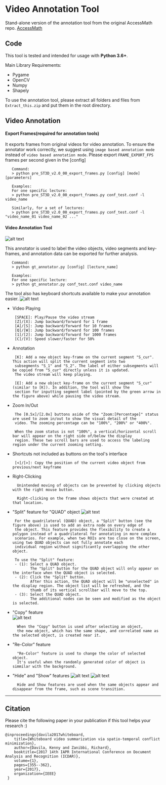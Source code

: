 # Video Annotation Tool
Stand-alone version of the annotation tool from the original AccessMath repo. [AccessMath](https://github.com/adaniefei/AccessMath_Pose.git)

## Code
This tool is tested and intended for usage with **Python 3.6+**.

Main Library Requirements:
 - Pygame
 - OpenCV
 - Numpy 
 - Shapely

To use the annotation tool, please extract all folders and files from `Extract_this.zip` and put them in the root directory.

## Video Annotation
#### Export Frames(required for annotation tools)
It exports frames from original videos for video annotation. To ensure the annotator work correctly, we suggest using `image based annotation mode` instead of `video based annotation mode`. Please export `FRAME_EXPORT_FPS` frames per second given in the [config] 

       Command: 
       > python pre_ST3D_v2.0_00_export_frames.py [config] [mode] [parameters]  

       Examples:
       For one specific lecture:
       > python pre_ST3D_v2.0_00_export_frames.py conf_test.conf -l video_name

       Similarly, for a set of lectures: 
       > python pre_ST3D_v2.0_00_export_frames.py conf_test.conf -l "video_name_01 video_name_02 ..."

#### Video Annotation Tool
![alt text](https://github.com/adaniefei/Other/blob/images/img_gt_annotator_v2.png?raw=true "gt_annotator")

This annotator is used to label the video objects, video segments and key-frames, and annotation data can be exported for further analysis. 

       Command:
       > python gt_annotator.py [config] [lecture_name]

       Examples:
       For one specific lecture:
       > python gt_annotator.py conf_test.conf video_name

The tool also has keyboard shortcuts available to make your annotation easier.
![alt text](https://github.com/adaniefei/Other/blob/images/img_gt_annotator_shortcuts_v2.png?raw=true "shortcuts")
       
- Video Playing 
       
       [SPACE]: Play/Pause the video stream
       [Z]/[X]: Jump backward/forward for 1 frame
       [A]/[S]: Jump backward/forward for 10 frames
       [Q]/[W]: Jump backward/forward for 100 frames
       [1]/[2]: Jump backward/forward for 1000 frames
       [C]/[V]: Speed slower/faster for 50%
       
- Annotation
       
       [K]: Add a new object key-frame on the current segment "S_cur". This action will split the current segment into two
       subsegments "S_1" and "S_2". The label of either subsegments will be copied from "S_cur" directly unless it is updated. 
       The video stream will keep playing.  
       
       [E]: Add a new object key-frame on the current segment "S_cur" (similar to [K]). In addition, the tool will show the 
       section for inputting segment label (pointed by the green arrow in the figure above) while pausing the video stream. 

- Zoom In/Out

       The [0.5x]/[2.0x] buttons aside of the "Zoom:[Percentage]" status are used to zoom in/out to show the visual detail of the 
       video. The zooming percentage can be "100%", "200%" or "400%". 
       
       When the zoom status is not "100%", a vertical/horizontal scroll bar will appear on the right side of/below the display 
       region. These two scroll bars are used to access the labeling region under the current zooming setting.
       
- Shortcuts not included as buttons on the tool's interface
       
       [<]/[>]: Copy the position of the current video object from previous/next keyframe
       
- Right-Clicking
		
		Unintended moving of objects can be prevented by clicking objects with the right mouse button. 
		
		Right-clicking on the frame shows objects that were created at that location. 
	   
- "Split" feature for "QUAD" object
![alt text](https://github.com/adaniefei/Other/blob/images/Quad_split.png?raw=true "split-quad")
       
       For the quadrilateral (QUAD) object, a "Split" button (see the figure above) is used to add an extra node on every edge of 
       the object. This feature provides the flexibility to create a polygon instead of a quadrilateral for annotating in more complex
       scenarios. For example, when two ROIs are too close on the screen, using two QUAD objects can not fully annotate each 
       individual region without significantly overlapping the other object.
       
       To use the "Split" feature:
       - (1): Select a QUAD object. 
              The "Split" button for the QUAD object will only appear on the interface when the QUAD object is selected.
       - (2): Click the "Split" button.
              After this action, the QUAD object will be "unselected" in the display region. The object list will be refreshed, and the 
              thumb of its vertical scrollbar will move to the top.
       - (3): Select the QUAD object.
              The additional nodes can be seen and modified as the object is selected.
          
- "Copy" feature        
 ![alt text](https://github.com/duswl9801/LectureMath_docs/blob/main/img/copy_btn.png?raw=true "copy")

		When the "Copy" button is used after selecting an object,
  		the new object, which has the same shape, and correlated name as the selected object, is created near it.

- "Re-Color" feature

	    "Re-Color" feature is used to change the color of selected object. 
	    It's useful when the randomly generated color of object is simmilar with the background.	
	
- "Hide" and "Show" features
![alt text](https://github.com/duswl9801/LectureMath_docs/blob/76142732d43d3f2c2089a942261585549dc7e29f/img/hide_btn.png?raw=true "hide")
![alt text](https://github.com/duswl9801/LectureMath_docs/blob/76142732d43d3f2c2089a942261585549dc7e29f/img/show_btn.png?raw=true "show")

        Hide and Show features are used when the same objects appear and disappear from the frame, such as scene transition.

------

## Citation
Please cite the following paper in your publication if this tool helps your research :)

    @inproceedings{davila2017whiteboard,
        title={Whiteboard video summarization via spatio-temporal conflict minimization},
        author={Davila, Kenny and Zanibbi, Richard},
        booktitle={2017 14th IAPR International Conference on Document Analysis and Recognition (ICDAR)},
        volume={1},
        pages={355--362},
        year={2017},
        organization={IEEE}
     }
